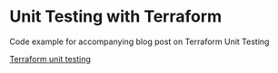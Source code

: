# Unit Testing with Terraform

Code example for accompanying blog post on Terraform Unit Testing

[Terraform unit testing](https://blog.ctoandsellout.com/terraform-unit-testing)
